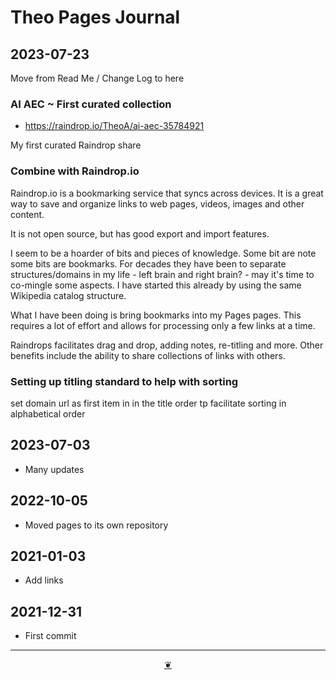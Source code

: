 # Theo Pages Journal

## 2023-07-23

Move from Read Me / Change Log to here

### AI AEC ~ First curated collection

* https://raindrop.io/TheoA/ai-aec-35784921

My first curated Raindrop share


### Combine with Raindrop.io

Raindrop.io is a bookmarking service that syncs across devices. It is a great way to save and organize links to web pages, videos, images and other content.

It is not open source, but has good export and import features.

I seem to be a hoarder of bits and pieces of knowledge. Some bit are note some bits are bookmarks. For decades they have been to separate structures/domains in my life - left brain and right brain? - may it's time to co-mingle some aspects. I have started this already by using the same Wikipedia catalog structure.

What I have been doing is bring bookmarks into my Pages pages. This requires a lot of effort and allows for processing only a few links at a time.

Raindrops facilitates drag and drop, adding notes, re-titling and more. Other benefits include the ability to share collections of links with others.

### Setting up titling standard to help with sorting

set domain url as first item in in the title order tp facilitate sorting in alphabetical order

## 2023-07-03

* Many updates

## 2022-10-05

* Moved pages to its own repository

## 2021-01-03

* Add links

## 2021-12-31

* First commit

***

<center title="Hello! Click me to go up to the top" ><a class=aDingbat href=javascript:window.scrollTo(0,0);> ❦ </a></center>
